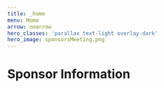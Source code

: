 ```yaml
---
title: _home
menu: Home
arrow: noarrow
hero_classes: 'parallax text-light overlay-dark'
hero_image: sponsorsMeeting.png
---
```


# **Sponsor Information**

